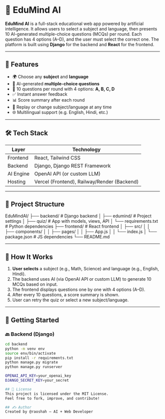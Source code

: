 # 🧠 EduMind AI

**EduMind AI** is a full-stack educational web app powered by artificial intelligence. It allows users to select a subject and language, then presents 10 AI-generated multiple-choice questions (MCQs) per round. Each question has 4 options (A–D), and the user must select the correct one. The platform is built using **Django** for the backend and **React** for the frontend.

---

## 🚀 Features

- 🌍 Choose any **subject** and **language**
- 🤖 AI-generated **multiple-choice questions**
- 🔢 10 questions per round with 4 options: **A, B, C, D**
- ✅ Instant answer feedback
- 📊 Score summary after each round
- 🔁 Replay or change subject/language at any time
- 🌐 Multilingual support (e.g. English, Hindi, etc.)

---

## 🛠️ Tech Stack

| Layer     | Technology       |
|-----------|------------------|
| Frontend  | React, Tailwind CSS |
| Backend   | Django, Django REST Framework |
| AI Engine | OpenAI API (or custom LLM) |
| Hosting   | Vercel (Frontend), Railway/Render (Backend) |

---

## 📁 Project Structure

EduMindAI/ ├── backend/ # Django backend │ ├── edumind/ # Project settings │ ├── quiz/ # App with models, views, API │ └── requirements.txt # Python dependencies ├── frontend/ # React frontend │ ├── src/ │ │ ├── components/ │ │ ├── pages/ │ │ ├── App.js │ │ └── index.js │ └── package.json # JS dependencies └── README.md


---

## 🧪 How It Works

1. **User selects** a subject (e.g., Math, Science) and language (e.g., English, Hindi).
2. The backend uses AI (via OpenAI API or custom LLM) to generate 10 MCQs based on input.
3. The frontend displays questions one by one with 4 options (A–D).
4. After every 10 questions, a score summary is shown.
5. User can retry the quiz or select a new subject/language.

---

## 🔧 Getting Started

### 🔙 Backend (Django)

```bash
cd backend
python -m venv env
source env/bin/activate
pip install -r requirements.txt
python manage.py migrate
python manage.py runserver

OPENAI_API_KEY=your_openai_key
DJANGO_SECRET_KEY=your_secret

## 📄 License
This project is licensed under the MIT License.
Feel free to fork, improve, and contribute!

## ✍️ Author
Created by @raoshah – AI + Web Developer
